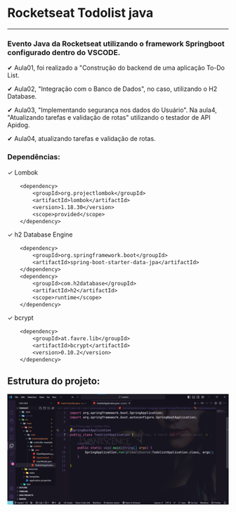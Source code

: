 # Rocketseat Todolist java

---

### Evento Java da Rocketseat utilizando o framework Springboot configurado dentro do VSCODE.

&#10004; Aula01, foi realizado a "Construção do backend de uma aplicação To-Do List.

&#10004;  Aula02, "Integração com o Banco de Dados", no caso, utilizando o H2 Database.

&#10004; Aula03, "Implementando segurança nos dados do Usuário".
Na aula4, "Atualizando tarefas e validação de rotas" utilizando o testador de API Apidog.

&#10004; Aula04, atualizando tarefas e validação de rotas.

### Dependências:

<!-- lombok -->
&#10003; Lombok

        <dependency>
            <groupId>org.projectlombok</groupId>
            <artifactId>lombok</artifactId>
            <version>1.18.30</version>
            <scope>provided</scope>
        </dependency>

&#10003; h2 Database Engine
<!-- h2 Database Engine  -->

        <dependency>
            <groupId>org.springframework.boot</groupId>
            <artifactId>spring-boot-starter-data-jpa</artifactId>
        </dependency>
        <dependency>
            <groupId>com.h2database</groupId>
            <artifactId>h2</artifactId>
            <scope>runtime</scope>
        </dependency>


        
&#10003; bcrypt

        <dependency>
            <groupId>at.favre.lib</groupId>
            <artifactId>bcrypt</artifactId>
            <version>0.10.2</version>
        </dependency>

## Estrutura do projeto:

<!-- []() -->

<div align="center"><img src="img/README.png" width=auto>
</div>
